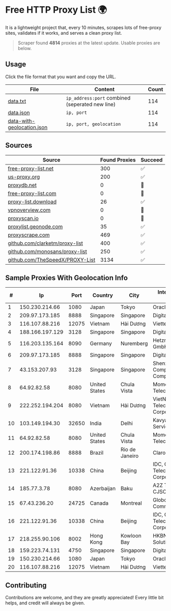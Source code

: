 
# Free HTTP Proxy List 🌍

It is a lightweight project that, every 10 minutes, scrapes lots of free-proxy sites, validates if it works, and serves a clean proxy list.


> Scraper found **4814** proxies at the latest update. Usable proxies are below.

## Usage

Click the file format that you want and copy the URL.


|File|Content|Count|
|----|-------|-----|
|[data.txt](https://raw.githubusercontent.com/themiralay/Proxy-List-World/master/data.txt)|`ip_address:port` combined (seperated new line)|114|
|[data.json](https://raw.githubusercontent.com/themiralay/Proxy-List-World/master/data.json)|`ip, port`|114|
|[data-with-geolocation.json](https://raw.githubusercontent.com/themiralay/Proxy-List-World/master/data-with-geolocation.json)|`ip, port, geolocation`|114|

## Sources

|Source|Found Proxies|Succeed|
|------|-------------|-------|
|[free-proxy-list.net](https://free-proxy-list.net)|300|✅|
|[us-proxy.org](https://www.us-proxy.org)|200|✅|
|[proxydb.net](http://proxydb.net)|0|🚫|
|[free-proxy-list.com](https://free-proxy-list.com/?page=&port=&type%5B%5D=http&type%5B%5D=https&up_time=0&search=Search)|0|🚫|
|[proxy-list.download](https://www.proxy-list.download/HTTP)|26|✅|
|[vpnoverview.com](https://vpnoverview.com/privacy/anonymous-browsing/free-proxy-servers)|0|🚫|
|[proxyscan.io](https://www.proxyscan.io)|0|🚫|
|[proxylist.geonode.com](https://proxylist.geonode.com/api/proxy-list?limit=300&page=1&sort_by=lastChecked&sort_type=desc&protocols=http,https)|35|✅|
|[proxyscrape.com](https://api.proxyscrape.com/v2/?request=displayproxies&protocol=http&timeout=10000&country=all&ssl=all&anonymity=all)|469|✅|
|[github.com/clarketm/proxy-list](https://raw.githubusercontent.com/clarketm/proxy-list/master/proxy-list-raw.txt)|400|✅|
|[github.com/monosans/proxy-list](https://raw.githubusercontent.com/monosans/proxy-list/main/proxies/http.txt)|250|✅|
|[github.com/TheSpeedX/PROXY-List](https://raw.githubusercontent.com/TheSpeedX/PROXY-List/master/http.txt)|3134|✅|


## Sample Proxies With Geolocation Info

|#|Ip|Port|Country|City|Internet Service Provider|
|-|--|----|-------|----|-------------------------|
|1|150.230.214.66|1080|Japan|Tokyo|Oracle Corporation|
|2|209.97.173.185|8888|Singapore|Singapore|DigitalOcean, LLC|
|3|116.107.88.216|12075|Vietnam|Hải Dương|Viettel Corporation|
|4|188.166.197.129|3128|Singapore|Singapore|DigitalOcean, LLC|
|5|116.203.135.164|8090|Germany|Nuremberg|Hetzner Online GmbH|
|6|209.97.173.185|8888|Singapore|Singapore|DigitalOcean, LLC|
|7|43.153.207.93|3128|Singapore|Singapore|Shenzhen Tencent Computer Systems Company Limited|
|8|64.92.82.58|8080|United States|Chula Vista|Momentum Telecom, Inc.|
|9|222.252.194.204|8080|Vietnam|Hải Dương|VietNam Post and Telecom Corporation|
|10|103.149.194.30|32650|India|Delhi|Kavya Internet Services Pvt Ltd|
|11|64.92.82.58|8080|United States|Chula Vista|Momentum Telecom, Inc.|
|12|200.174.198.86|8888|Brazil|Rio de Janeiro|Claro S.A|
|13|221.122.91.36|10338|China|Beijing|IDC, China Telecommunications Corporation|
|14|185.77.3.78|8080|Azerbaijan|Baku|A2Z Technologies CJSC|
|15|67.43.236.20|24725|Canada|Montreal|GloboTech Communications|
|16|221.122.91.36|10338|China|Beijing|IDC, China Telecommunications Corporation|
|17|218.255.90.106|8002|Hong Kong|Kowloon Bay|HKBN Enterprise Solutions HK Limited|
|18|159.223.74.131|4750|Singapore|Singapore|DigitalOcean, LLC|
|19|150.230.214.66|1080|Japan|Tokyo|Oracle Corporation|
|20|116.107.88.216|12075|Vietnam|Hải Dương|Viettel Corporation|



## Contributing

Contributions are welcome, and they are greatly appreciated! Every
little bit helps, and credit will always be given.

